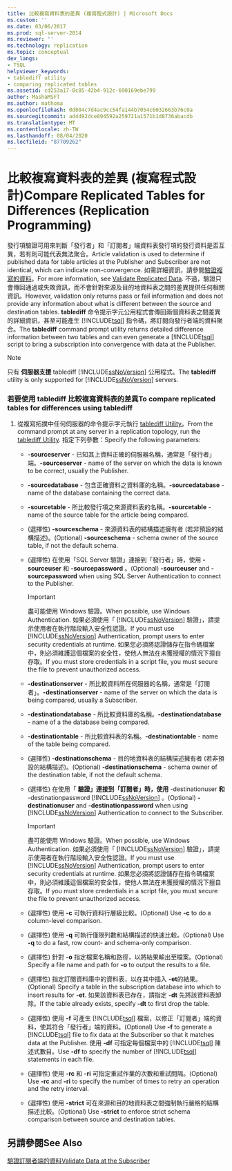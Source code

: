 ```yaml
---
title: 比較複寫資料表的差異 (複寫程式設計) | Microsoft Docs
ms.custom: ''
ms.date: 03/06/2017
ms.prod: sql-server-2014
ms.reviewer: ''
ms.technology: replication
ms.topic: conceptual
dev_langs:
- TSQL
helpviewer_keywords:
- tablediff utility
- comparing replicated tables
ms.assetid: cd253a17-0c85-42b4-912c-690169ebe799
author: MashaMSFT
ms.author: mathoma
ms.openlocfilehash: 0d804c7d4ac9cc54fa144b7054c6032663b76c0a
ms.sourcegitcommit: ad4d92dce894592a259721a1571b1d8736abacdb
ms.translationtype: MT
ms.contentlocale: zh-TW
ms.lasthandoff: 08/04/2020
ms.locfileid: "87709262"
---
```

# <a name="compare-replicated-tables-for-differences-replication-programming"></a><span data-ttu-id="26be3-102">比較複寫資料表的差異 (複寫程式設計)</span><span class="sxs-lookup"><span data-stu-id="26be3-102">Compare Replicated Tables for Differences (Replication Programming)</span></span>
  <span data-ttu-id="26be3-103">發行項驗證可用來判斷「發行者」和「訂閱者」端資料表發行項的發行資料是否互異，若有則可能代表無法聚合。</span><span class="sxs-lookup"><span data-stu-id="26be3-103">Article validation is used to determine if published data for table articles at the Publisher and Subscriber are not identical, which can indicate non-convergence.</span></span> <span data-ttu-id="26be3-104">如需詳細資訊，請參閱[驗證複寫的資料](../validate-data-at-the-subscriber.md)。</span><span class="sxs-lookup"><span data-stu-id="26be3-104">For more information, see [Validate Replicated Data](../validate-data-at-the-subscriber.md).</span></span> <span data-ttu-id="26be3-105">不過，驗證只會傳回通過或失敗資訊，而不會針對來源及目的地資料表之間的差異提供任何相關資訊。</span><span class="sxs-lookup"><span data-stu-id="26be3-105">However, validation only returns pass or fail information and does not provide any information about what is different between the source and destination tables.</span></span> <span data-ttu-id="26be3-106">**tablediff** 命令提示字元公用程式會傳回兩個資料表之間差異的詳細資訊，甚至可能產生 [!INCLUDE[tsql](../../../includes/tsql-md.md)] 指令碼，將訂閱向發行者端的資料聚合。</span><span class="sxs-lookup"><span data-stu-id="26be3-106">The **tablediff** command prompt utility returns detailed difference information between two tables and can even generate a [!INCLUDE[tsql](../../../includes/tsql-md.md)] script to bring a subscription into convergence with data at the Publisher.</span></span>  
  
> [!NOTE]  
>  <span data-ttu-id="26be3-107">只有 **伺服器支援** tablediff [!INCLUDE[ssNoVersion](../../../includes/ssnoversion-md.md)] 公用程式。</span><span class="sxs-lookup"><span data-stu-id="26be3-107">The **tablediff** utility is only supported for [!INCLUDE[ssNoVersion](../../../includes/ssnoversion-md.md)] servers.</span></span>  
  
### <a name="to-compare-replicated-tables-for-differences-using-tablediff"></a><span data-ttu-id="26be3-108">若要使用 tablediff 比較複寫資料表的差異</span><span class="sxs-lookup"><span data-stu-id="26be3-108">To compare replicated tables for differences using tablediff</span></span>  
  
1.  <span data-ttu-id="26be3-109">從複寫拓撲中任何伺服器的命令提示字元執行 [tablediff Utility](../../../tools/tablediff-utility.md)。</span><span class="sxs-lookup"><span data-stu-id="26be3-109">From the command prompt at any server in a replication topology, run the [tablediff Utility](../../../tools/tablediff-utility.md).</span></span> <span data-ttu-id="26be3-110">指定下列參數：</span><span class="sxs-lookup"><span data-stu-id="26be3-110">Specify the following parameters:</span></span>  
  
    -   <span data-ttu-id="26be3-111">**-sourceserver** - 已知其上資料正確的伺服器名稱，通常是「發行者」端。</span><span class="sxs-lookup"><span data-stu-id="26be3-111">**-sourceserver** - name of the server on which the data is known to be correct, usually the Publisher.</span></span>  
  
    -   <span data-ttu-id="26be3-112">**-sourcedatabase** - 包含正確資料之資料庫的名稱。</span><span class="sxs-lookup"><span data-stu-id="26be3-112">**-sourcedatabase** - name of the database containing the correct data.</span></span>  
  
    -   <span data-ttu-id="26be3-113">**-sourcetable** - 所比較發行項之來源資料表的名稱。</span><span class="sxs-lookup"><span data-stu-id="26be3-113">**-sourcetable** - name of the source table for the article being compared.</span></span>  
  
    -   <span data-ttu-id="26be3-114">(選擇性) **-sourceschema** - 來源資料表的結構描述擁有者 (若非預設的結構描述)。</span><span class="sxs-lookup"><span data-stu-id="26be3-114">(Optional) **-sourceschema** - schema owner of the source table, if not the default schema.</span></span>  
  
    -   <span data-ttu-id="26be3-115">(選擇性) 在使用「SQL Server 驗證」連接到「發行者」時，使用 **-sourceuser** 和 **-sourcepassword** 。</span><span class="sxs-lookup"><span data-stu-id="26be3-115">(Optional) **-sourceuser** and **-sourcepassword** when using SQL Server Authentication to connect to the Publisher.</span></span>  
  
        > [!IMPORTANT]  
        >  <span data-ttu-id="26be3-116">盡可能使用 Windows 驗證。</span><span class="sxs-lookup"><span data-stu-id="26be3-116">When possible, use Windows Authentication.</span></span> <span data-ttu-id="26be3-117">如果必須使用「 [!INCLUDE[ssNoVersion](../../../includes/ssnoversion-md.md)] 驗證」，請提示使用者在執行階段輸入安全性認證。</span><span class="sxs-lookup"><span data-stu-id="26be3-117">If you must use [!INCLUDE[ssNoVersion](../../../includes/ssnoversion-md.md)] Authentication, prompt users to enter security credentials at runtime.</span></span> <span data-ttu-id="26be3-118">如果您必須將認證儲存在指令碼檔案中，則必須維護這個檔案的安全性，使他人無法在未獲授權的情況下擅自存取。</span><span class="sxs-lookup"><span data-stu-id="26be3-118">If you must store credentials in a script file, you must secure the file to prevent unauthorized access.</span></span>  
  
    -   <span data-ttu-id="26be3-119">**-destinationserver** - 所比較資料所在伺服器的名稱，通常是「訂閱者」。</span><span class="sxs-lookup"><span data-stu-id="26be3-119">**-destinationserver** - name of the server on which the data is being compared, usually a Subscriber.</span></span>  
  
    -   <span data-ttu-id="26be3-120">**-destinationdatabase** - 所比較資料庫的名稱。</span><span class="sxs-lookup"><span data-stu-id="26be3-120">**-destinationdatabase** - name of a the database being compared.</span></span>  
  
    -   <span data-ttu-id="26be3-121">**-destinationtable** - 所比較資料表的名稱。</span><span class="sxs-lookup"><span data-stu-id="26be3-121">**-destinationtable** - name of the table being compared.</span></span>  
  
    -   <span data-ttu-id="26be3-122">(選擇性) **-destinationschema** - 目的地資料表的結構描述擁有者 (若非預設的結構描述)。</span><span class="sxs-lookup"><span data-stu-id="26be3-122">(Optional) **-destinationschema** - schema owner of the destination table, if not the default schema.</span></span>  
  
    -   <span data-ttu-id="26be3-123">(選擇性) 在使用「 **驗證」連接到「訂閱者」時，使用** -destinationuser **和** -destinationpassword [!INCLUDE[ssNoVersion](../../../includes/ssnoversion-md.md)] 。</span><span class="sxs-lookup"><span data-stu-id="26be3-123">(Optional) **-destinationuser** and **-destinationpassword** when using [!INCLUDE[ssNoVersion](../../../includes/ssnoversion-md.md)] Authentication to connect to the Subscriber.</span></span>  
  
        > [!IMPORTANT]  
        >  <span data-ttu-id="26be3-124">盡可能使用 Windows 驗證。</span><span class="sxs-lookup"><span data-stu-id="26be3-124">When possible, use Windows Authentication.</span></span> <span data-ttu-id="26be3-125">如果必須使用「 [!INCLUDE[ssNoVersion](../../../includes/ssnoversion-md.md)] 驗證」，請提示使用者在執行階段輸入安全性認證。</span><span class="sxs-lookup"><span data-stu-id="26be3-125">If you must use [!INCLUDE[ssNoVersion](../../../includes/ssnoversion-md.md)] Authentication, prompt users to enter security credentials at runtime.</span></span> <span data-ttu-id="26be3-126">如果您必須將認證儲存在指令碼檔案中，則必須維護這個檔案的安全性，使他人無法在未獲授權的情況下擅自存取。</span><span class="sxs-lookup"><span data-stu-id="26be3-126">If you must store credentials in a script file, you must secure the file to prevent unauthorized access.</span></span>  
  
    -   <span data-ttu-id="26be3-127">(選擇性) 使用 **-c** 可執行資料行層級比較。</span><span class="sxs-lookup"><span data-stu-id="26be3-127">(Optional) Use **-c** to do a column-level comparison.</span></span>  
  
    -   <span data-ttu-id="26be3-128">(選擇性) 使用 **-q** 可執行僅限列數和結構描述的快速比較。</span><span class="sxs-lookup"><span data-stu-id="26be3-128">(Optional) Use **-q** to do a fast, row count- and schema-only comparison.</span></span>  
  
    -   <span data-ttu-id="26be3-129">(選擇性) 針對 **-o** 指定檔案名稱和路徑，以將結果輸出至檔案。</span><span class="sxs-lookup"><span data-stu-id="26be3-129">(Optional) Specify a file name and path for **-o** to output the results to a file.</span></span>  
  
    -   <span data-ttu-id="26be3-130">(選擇性) 指定訂閱資料庫中的資料表，以在其中插入 **-et**的結果。</span><span class="sxs-lookup"><span data-stu-id="26be3-130">(Optional) Specify a table in the subscription database into which to insert results for **-et**.</span></span> <span data-ttu-id="26be3-131">如果該資料表已存在，請指定 **-dt** 先將該資料表卸除。</span><span class="sxs-lookup"><span data-stu-id="26be3-131">If the table already exists, specify **-dt** to first drop the table.</span></span>  
  
    -   <span data-ttu-id="26be3-132">(選擇性) 使用 **-f** 可產生 [!INCLUDE[tsql](../../../includes/tsql-md.md)] 檔案，以修正「訂閱者」端的資料，使其符合「發行者」端的資料。</span><span class="sxs-lookup"><span data-stu-id="26be3-132">(Optional) Use **-f** to generate a [!INCLUDE[tsql](../../../includes/tsql-md.md)] file to fix data at the Subscriber so that it matches data at the Publisher.</span></span> <span data-ttu-id="26be3-133">使用 **-df** 可指定每個檔案中的 [!INCLUDE[tsql](../../../includes/tsql-md.md)] 陳述式數目。</span><span class="sxs-lookup"><span data-stu-id="26be3-133">Use **-df** to specify the number of [!INCLUDE[tsql](../../../includes/tsql-md.md)] statements in each file.</span></span>  
  
    -   <span data-ttu-id="26be3-134">(選擇性) 使用 **-rc** 和 **-ri** 可指定重試作業的次數和重試間隔。</span><span class="sxs-lookup"><span data-stu-id="26be3-134">(Optional) Use **-rc** and **-ri** to specify the number of times to retry an operation and the retry interval.</span></span>  
  
    -   <span data-ttu-id="26be3-135">(選擇性) 使用 **-strict** 可在來源和目的地資料表之間強制執行嚴格的結構描述比較。</span><span class="sxs-lookup"><span data-stu-id="26be3-135">(Optional) Use **-strict** to enforce strict schema comparison between source and destination tables.</span></span>  
  
## <a name="see-also"></a><span data-ttu-id="26be3-136">另請參閱</span><span class="sxs-lookup"><span data-stu-id="26be3-136">See Also</span></span>  
 [<span data-ttu-id="26be3-137">驗證訂閱者端的資料</span><span class="sxs-lookup"><span data-stu-id="26be3-137">Validate Data at the Subscriber</span></span>](../validate-data-at-the-subscriber.md)  
  
  
